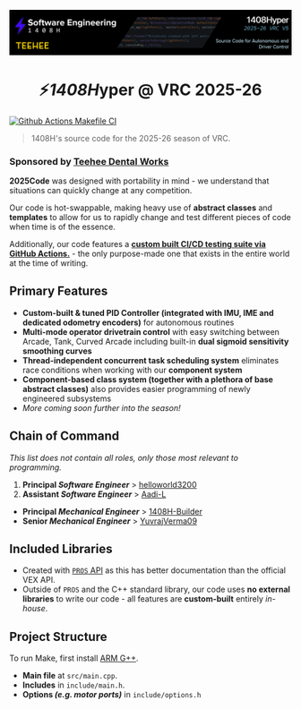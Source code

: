![1408Hyper 2024-25 repo banner](https://raw.githubusercontent.com/1408Hyper/creative-assets/refs/heads/main/logos/final/SWED/2025CodeBannerDarkBgOnly1.PNG)

<center><h1> ⚡<em><strong>1408H</em></strong>yper @ VRC 2025-26</center></h1>

[![Github Actions Makefile CI](https://github.com/1408Hyper/2025Code/actions/workflows/c-cpp.yml/badge.svg)](https://github.com/1408Hyper/2025Code/actions/workflows/c-cpp.yml)

> 1408H's source code for the 2025-26 season of VRC.

### Sponsored by [Teehee Dental Works](https://teehee.sg/)

**2025Code** was designed with portability in mind - we understand that situations can quickly change at any competition.  

Our code is hot-swappable, making heavy use of **abstract classes** and **templates**
to allow for us to rapidly change and test different pieces of code when time is of the essence.

Additionally, our code features a [**custom built CI/CD testing suite via GitHub Actions.**](https://github.com/helloworld3200/1408Hyper-2024VRC-Code/actions/workflows/c-cpp.yml) - the only purpose-made one that exists in the entire world at the time of writing.

## Primary Features

- **Custom-built & tuned PID Controller (integrated with IMU, IME and dedicated odometry encoders)** for autonomous routines
- **Multi-mode operator drivetrain control** with easy switching between Arcade, Tank, Curved Arcade including built-in **dual sigmoid sensitivity smoothing curves**
- **Thread-independent concurrent task scheduling system** eliminates race conditions when working with our **component system**
- **Component-based class system (together with a plethora of base abstract classes)** also provides easier programming of newly engineered subsystems
- *More coming soon further into the season!*

## Chain of Command

_This list does not contain all roles, only those most relevant to programming._

1. **Principal _Software Engineer_** > [helloworld3200](https://github.com/helloworld3200)
2. **Assistant _Software Engineer_** > [Aadi-L](https://github.com/Aadi-L)

-  **Principal _Mechanical Engineer_** > [1408H-Builder](https://github.com/1408H-Builder)
- **Senior _Mechanical Engineer_** > [YuvrajVerma09](https://github.com/YuvrajVerma09)

## Included Libraries

- Created with [`PROS` API](https://github.com/purduesigbots/pros)
as this has better documentation than the official VEX API.
- Outside of `PROS` and the C++ standard library, our code uses **no external libraries** to write our code - all features are **custom-built** entirely *in-house*.

## Project Structure

To run Make, first install [ARM G++](https://developer.arm.com/downloads/-/arm-gnu-toolchain-downloads).

- **Main file** at `src/main.cpp`.
- **Includes** in `include/main.h`.
- **Options _(e.g. motor ports)_** in `include/options.h`
